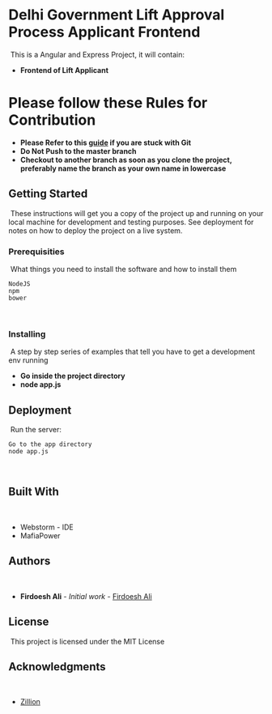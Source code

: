 # Delhi Government Lift Approval Process Applicant Frontend
​
This is a Angular and Express Project, it will contain:
* **Frontend of Lift Applicant**
​
​
# Please follow these Rules for Contribution
* **Please Refer to this [guide](http://rogerdudler.github.io/git-guide/) if you are stuck with Git**
* **Do Not Push to the master branch**
* **Checkout to another branch as soon as you clone the project, preferably name the branch as your own name in lowercase**
​
## Getting Started
​
These instructions will get you a copy of the project up and running on your local machine for development and testing purposes. See deployment for notes on how to deploy the project on a live system.
​
### Prerequisities
​
What things you need to install the software and how to install them
​
```
NodeJS
npm
bower
```
​
### Installing
​
A step by step series of examples that tell you have to get a development env running
​
​
* **Go inside the project directory**
* **node app.js**
​
## Deployment
​
Run the server:
​
​
```
Go to the app directory
node app.js
```
​
## Built With
​
* Webstorm - IDE
* MafiaPower
​​​
## Authors
​
* **Firdoesh Ali** - *Initial work* - [Firdoesh Ali](https://github.com/Firdoesh)
​
​
## License
​
This project is licensed under the MIT License
​
## Acknowledgments
​
* [Zillion](http://zillion.io)
​